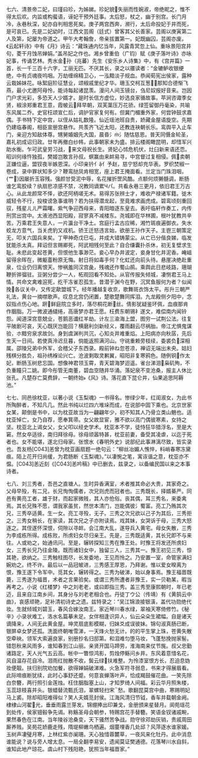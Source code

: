 <!-- { "loadSidebar": true } -->
七六、清景帝二妃，曰瑾曰珍，为姊娣。珍妃貌失丽而性婉淑，帝绝昵之，惟不得太后欢。内监或构蜚语，诬妃干预外廷事。太后怒，杖之，幽于别宫。长门月冷，永巷秋深，妃亦自判相思死矣。庚子两宫西奔，濒行，太后命投妃于井而死，是可哀已。先是二妃幼时，江西文芸阁（廷式）曾客其父长善家。芸阁以庚寅第二人及第，妃屡为帝道之。甲午大考翰詹，帝亲拔置第一。妃既幽囚，芸阁亦废。《云起轩诗》中有《月》诗云：“藏珠通内忆当年，风露青冥忽上仙。重咏景阳宫井句，菱干月蚀吊婵娟。”盖吊妃之作也。湘乡曾重伯（广钧）赋《庚子落叶诗》亦咏妃事，传诵艺林。秀水金孙（兆蕃）先生《安乐乡人诗集》中，有《宫井篇》一首，长一千三百十六字，工丽无匹。不厌其长，录之以餍读者：“金辘鲈收银绠绝，中有贞魂夜呜咽。万劫缠绵精卫心，一泓黯淡子规血。恭闻荀宪出侯家，露种云栽姊妹花。咏絮庭阶征慧业，颂椒戚里纪才华。珊玉交柯互葱，那知合德惭飞燕，最小尤邀阿母怜，能诗每起诸昆羡。漫问人间玉镜台，刍尼奴报好音来。岂因门户求光彩，多恐天人少婿才。是时长信方虚位，妙选良家循故事。苹涧咨诹季女贤，椒涂郑重君王意，霞帔云拜早朝，双芙蕖压万花骄。绿签留御丹毫染，共喻东风属二乔。史官枉颂宣仁后，调护官家复何有。但冀门楣重外家，何尝钟鼓求嘉偶。手书特下定中宫，以侄从姑礼数隆。仙近瑶池班自贵，娇藏金屋语旋空。先期仍建临春阁，相臣宣册宫悬作。共羡齐飞近太阳，还教连袂朝长乐。鸾舆平入止车门，亲迎方知敌体尊。甥舅婚姻先大国，晨昏氵氵随怙慈恩。普天同慑金轮圣，嘉礼初成诏归政。廿年再撤白纱帏，此事朝家未为盛。排云楼阁瞰昆明，却惜军兴助水衡。乍可武皇劳习战，来文母祝长生。贤妃心怵危机伏，灶臼新来语还恧。昭训何缘忤独孤，樊姬岂敢言孙叔。螟赢由来衅易寻，中宫督过复相侵。佩卖朝正嫌位逼，盟钗夜半嫉恩深。小印亲钤亻亻予赵，慈宁怒却充华表。罗织焚椒一卷成，录中罪状知多少？鞭鸾挞凤肯相宽，座上君王掩面看。兰定当门珠泪咽，{艹}因屡折玉容残。强颜甘受泥中辱，名花摧折罡风酷。点额何烦獭髓调，断肠谁乞鸾胶续？纨扇悲凉感不禁，况教同谪累Чパ。共看永巷三更月，依旧君王万古心。从此龙颜常不怿，欲还阿柄嗟无术。易得苏张辨士才，难收产禄诸军籍。徙木威轻令不行，投梭谤急事谁明？若为扶得潜龙起，至竟难求画虎成。碧鸾顷刻重回驭，残星ㄦㄦ严霜曙。紫气争迎西母来，青阳暗逐东皇去。表吁临轩作奏工，内传刑赏出宫中。太液池西显阳殿，寂寥真不减楼东。尧城即在华林圃，根叶犹教共辛苦。万乘君王失意人，一片瀛台干净土。宫庭行孟古应稀，湘竹斑痕遍御衣。失水蛟龙方意气，当关虎豹又戎机。骄王迁怒违言始，欲册王孙作天子。主鬯三朝策定无，叩关六国兵来矣。丁甲神奇戊巳屯，并成大错铸蒙尘。从亡已分偕良娣，临发犹能杀太真。拜诏但言赐卿死，阿武相残何至此？自合缣囊扑杀休，初无复壁求生耻。未悲此变起苍黄，但恨他生事渺茫。妾心早办井波定，妾身甘化井泥香。崦嵫留得余晖在，微躯齑粉原无悔。射日将如毒手何？化虹还向前头待。悬崖决绝赴重泉，位业仍归离恨天。惨祸羞同汉宫彘，残魂还作蜀山鹃。乘舆此日悲岐路，珊瑚鞭折骅骝驻。豆粥分尝少一人，柘观回看不知处。从官传报失倾城，凄恻君王马上情。共命文禽难逭死，纥干冻雀忍孤生。昔潜于渊今在野，沉冥鱼服何为者？似闻挽各议关中，又传定歃盟城下。经年播越复收京，歌舞斑衣饰太平。彤升三朝严礼法，黄台一摘噤歌声。叹息北宫仍闭置，楚歌楚舞同挥泪。九龙殿侧夕阳中，念奴指点伤心地。趼鲜庭院立多时，落尽桐花断丝。倩影犹疑鉴环佩，血痕那肯作胭脂。万一微波通缱绻，高唐梦亦君王愿。枉费东朝锡礻遂文，难偿南内闻铃怨。闻道深宫意兢业，苍鹅恶谶红羊劫。计左三渝海上盟，图穷一试荆公法。往复平陂剧可哀，天心既厌岂能回？横磨利剑新经义，覆雨翻云尽祸胎。帝江尤惧鬼谋验，ホ黯穷泉求故剑。身到虞渊判共沉，心知炎井难重焰。上阳病亦向秋孱，先后生天一日间。若使真泠迟旦暮，倘能返照满河山。守祧重赖旁枝续，委裘负深相属。邵陵兄弟中外军，会稽父子东西录。殿前钟ね忽苍凉，禅诏无端出未央。姑妇残棋分胜负，祖孙绣褓论兴亡。沧波剩取灵鹣翼，昭阳非复寒鸦色。随例铜作太妃，断肠玉树悲忘国。想像神君领玉霄，青天碧海梦迢遥。雀台涕泪枭矶殉，不负重瞳只二姚。即今彤管无南董，碧血空随井华涌。落妃泉不变沧桑，报主人休比张孔。凡楚存亡莫费辞，一朝终始《风》诗。落花直下昆仑井，仙果追思阿耨池。”

七七、同邑徐枕亚，以著小说《玉梨魂》一书得名。惨绿少年，红闺淑女，为此书所陶醉者，不知凡几。然此书纯以烂四六堆垛而成，在说部中固下乘也。北京世家女某，颠倒是书中，以为枕亚故当为一翩翩年少，初不知其人乃骨立类山魈也。适枕亚悼亡，女乃自荐，愿奉箕帚。女父故显宦，雅不欲以高门偶彼寒素，女持之坚。枕亚北上谒女父，女父叩以经史学术。枕亚本不学，徒恃狂华猎浮名，至是大窘。然女卒适徐，南归拜徐母。徐母顽嚣特甚，枕亚前妻，备受其凌虐，以迄于死者也。女不能堪，遂北归母家。张恨水《春明外史》说部纪此事淋漓尽致，皆实录也。吾友杨[C043]恙曾为枕亚画扇题一绝句云：“柳丝冶媚人憔悴，料峭春寒冻黛痕。陌上花开归尚缓，为君肠断《玉梨魂》。”以凄惋之笔，寓诙谐之意，枕亚亦不愠。[C043]恙近刻《[C043]恙吟稿》中已删去，兹录之，以备编民国以来之本事诗者。

七八、刘三秀者，吾邑之直塘人。生时异香满室，术者推其命必大贵，其家奇之。父母早殁，有二兄，长兄恂恂儒者，次兄则虎而冠者也。三秀既长，择婿綦严。同邑有黄亮工者，雄于财，而起家微贱，其人亦伧俗。丧其偶，耳三秀名，来委禽焉。其长兄殊不愿，谓我家虽贫，然世本清门，岂能偶彼氵蜀富。亮工乃贿其次兄，三秀卒适黄。生一女。亮工寻殁，无子。三秀之次兄欲以己子为其后，三秀拒之。三秀女稍长，在家读，其次兄之子亦附读焉。戏其妹，女哭诉于母，三秀大怒逐之。其侄遂怀深恨，伺隙以寻衅。会江南大乱，遂导兵入黄宅。母女失散，三秀为李成栋所得。成栋败，所虏妇女尽归亲王。先是，三秀既适黄，其长兄即不与来往。人或劝之，始通讯问。至是，辗转探知三秀在豫王处。时豫王将发还所虏妇女，三秀长兄乃往金陵。既而诸妇女中，独留三人，三秀其一。豫王初见三秀，惊其艳，欲纳之。三秀触柱图尽，长发委地，王见而怜之。乃安置一室，命管家满妇婉劝之。终不许。最后以一品冠帔进，三秀感王厚恩，乃拜谢。惟以爱女暌离为恨，豫王遂下令军中。觅其女，辗转得之。三秀为破涕，始以身事焉。豫王福晋既薨，三秀遂为福晋，术者之言果验矣。或谓三秀所遭者非豫王，实一贝勒某，暇当再考之。小说《红楼梦》中之刘老老，或曰即指三秀。盖三秀至康熙朝时，年已老迈，且来自江南乡间，其身分与刘老老相合也。丹徒丁ウ公（传靖）有《黄鹄云中曲》，哀感顽艳，足补清初诗史之遗。兹特录之：“吴江锦浪接银潢，盖代功勋绝代妆。生就倾城刘碧玉，春风合嫁汝南王。家近琴川春水绿，翠袖天寒倚修竹。《秘辛》小录状难工，洛水名篇摹未足。女伴相逢识异人，仙云朵朵生裙幅。自是诸天谪降来，人间无此黄金屋。坤灵扇底影模糊，归妹爻成误彼妹。锦句淑真肠已断，银屏卓女梦还孤。洗面终朝唯雪涕，一天烽火愁无计。的的平生掌上珠，苍黄失散空牵袂。领军大索遍良家，别册抄名归邸第。和泪难匀堕马妆，飞蓬愁挽抛家髻。错怨秋来风雨多，谁知春到江山丽。亲贤开国马蹄劳，淮海南来仗节旄。叔父忠勤诸路定，天人光气五云高。帐中一瞥惊鸿影，剪烛停觞问乡井。东风着意惜名花，风自温存花自冷。泪雨红抛散不收，鬓云绿扶难整。为怜漆室恨方长，忍迫息妫妆便靓。扶归别院劝加餐，欲得婵娟破涕难。火急军符寻弱息，书来才得展眉看。此际啼痕断犹续，此时心事舒还蹙。何意哀蝉落叶声，恰成羯鼓催花曲。一笑先除白奈簪，两行照引金莲烛。枉住胭脂塞上山，才知罗绮人间福。彩云华月照朱楼，玉蕊琼枝喜并头。银蜡替流甄氏泪，翠螺轻扫宋愁。歌翻昆莫宫中曲，寒赐明妃马上裘。除却昭阳难得似？笑人夫婿觅封侯。江海风清归节钺，香车并载朝金阙。棣棣山河翟光，垂垂雨露兰芽发。锦绷捧出印兼戈，金册颁来星替月。阆苑瑶花到处传，侯家钿毂争先谒。称觞圣母会朝参，特赐宫花手替簪。笑语金钗诸戚畹，果然春色在江南。当年陵谷沧桑变，天下骚然苦争战。勋守徐邓劫灰销，贵戚周田厮养贱。吴苑花娇鹿走残，隋堤柳嫩鸟栖遍。烟蔓埋香几处邱？风萍逐水谁家媛。玉树声凄璧月寒，上林红紫亦阑珊。天心独惜蓉麓草，一夜风来化牡丹。此中消息谁能说？说与旁人增太息。一局全翻李易安，遗闻莫证樊通德。花落琴川水自斜，谁知此地产琼花。虞山村下残阳艳，犹照当年福晋家。”


